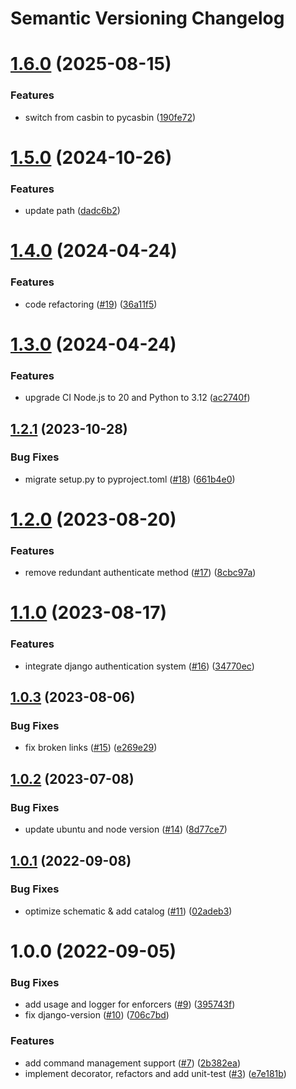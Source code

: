 # Semantic Versioning Changelog

# [1.6.0](https://github.com/officialpycasbin/django-casbin-auth/compare/v1.5.0...v1.6.0) (2025-08-15)


### Features

* switch from casbin to pycasbin ([190fe72](https://github.com/officialpycasbin/django-casbin-auth/commit/190fe72e20dfde6f8b4fdc24dbbbc4739f41e752))

# [1.5.0](https://github.com/officialpycasbin/django-casbin-auth/compare/v1.4.0...v1.5.0) (2024-10-26)


### Features

* update path ([dadc6b2](https://github.com/officialpycasbin/django-casbin-auth/commit/dadc6b2b4613cd8300e42806d3efdb7a4ea45330))

# [1.4.0](https://github.com/officialpycasbin/django-casbin-auth/compare/v1.3.0...v1.4.0) (2024-04-24)


### Features

* code refactoring ([#19](https://github.com/officialpycasbin/django-casbin-auth/issues/19)) ([36a11f5](https://github.com/officialpycasbin/django-casbin-auth/commit/36a11f586f8723a69c3272162a698fd46f4c1e8d))

# [1.3.0](https://github.com/officialpycasbin/django-casbin-auth/compare/v1.2.1...v1.3.0) (2024-04-24)


### Features

* upgrade CI Node.js to 20 and Python to 3.12 ([ac2740f](https://github.com/officialpycasbin/django-casbin-auth/commit/ac2740f73690744d1ff22360b2e065a95d1322ef))

## [1.2.1](https://github.com/officialpycasbin/django-casbin-auth/compare/v1.2.0...v1.2.1) (2023-10-28)


### Bug Fixes

* migrate setup.py to pyproject.toml ([#18](https://github.com/officialpycasbin/django-casbin-auth/issues/18)) ([661b4e0](https://github.com/officialpycasbin/django-casbin-auth/commit/661b4e0bef49247e8b447a33978e8c1439119b5c))

# [1.2.0](https://github.com/officialpycasbin/django-casbin-auth/compare/v1.1.0...v1.2.0) (2023-08-20)


### Features

* remove redundant authenticate method ([#17](https://github.com/officialpycasbin/django-casbin-auth/issues/17)) ([8cbc97a](https://github.com/officialpycasbin/django-casbin-auth/commit/8cbc97aba4893e95c312f428bb4ed7f1579f21db))

# [1.1.0](https://github.com/officialpycasbin/django-casbin-auth/compare/v1.0.3...v1.1.0) (2023-08-17)


### Features

* integrate django authentication system ([#16](https://github.com/officialpycasbin/django-casbin-auth/issues/16)) ([34770ec](https://github.com/officialpycasbin/django-casbin-auth/commit/34770ecd5e11f7a05c78b60d234e6975abfe4f4e))

## [1.0.3](https://github.com/officialpycasbin/django-casbin-auth/compare/v1.0.2...v1.0.3) (2023-08-06)


### Bug Fixes

* fix broken links ([#15](https://github.com/officialpycasbin/django-casbin-auth/issues/15)) ([e269e29](https://github.com/officialpycasbin/django-casbin-auth/commit/e269e2989348b586e5cf1d63bda0cf2e6ca1e205))

## [1.0.2](https://github.com/officialpycasbin/django-casbin-auth/compare/v1.0.1...v1.0.2) (2023-07-08)


### Bug Fixes

* update ubuntu and node version ([#14](https://github.com/officialpycasbin/django-casbin-auth/issues/14)) ([8d77ce7](https://github.com/officialpycasbin/django-casbin-auth/commit/8d77ce740a03cbf3e25d0f82e4a894e983c04bb0))

## [1.0.1](https://github.com/officialpycasbin/django-casbin-auth/compare/v1.0.0...v1.0.1) (2022-09-08)


### Bug Fixes

* optimize schematic & add catalog ([#11](https://github.com/officialpycasbin/django-casbin-auth/issues/11)) ([02adeb3](https://github.com/officialpycasbin/django-casbin-auth/commit/02adeb3388c75b699db9dc1bc42eda1ed5d0679e))

# 1.0.0 (2022-09-05)


### Bug Fixes

* add usage and logger for enforcers ([#9](https://github.com/officialpycasbin/django-casbin-auth/issues/9)) ([395743f](https://github.com/officialpycasbin/django-casbin-auth/commit/395743fd504ebd44c536d6661abde80531300071))
* fix django-version ([#10](https://github.com/officialpycasbin/django-casbin-auth/issues/10)) ([706c7bd](https://github.com/officialpycasbin/django-casbin-auth/commit/706c7bd1626c7ce5bcc0ab1cb58c08d20ed30f8a))


### Features

* add command management support ([#7](https://github.com/officialpycasbin/django-casbin-auth/issues/7)) ([2b382ea](https://github.com/officialpycasbin/django-casbin-auth/commit/2b382ea150b7eed3daaa6ea801fc5f71f66ef770))
* implement decorator, refactors and add unit-test ([#3](https://github.com/officialpycasbin/django-casbin-auth/issues/3)) ([e7e181b](https://github.com/officialpycasbin/django-casbin-auth/commit/e7e181b88ff1dd13f142715a4bed34686c5a4e8f))
